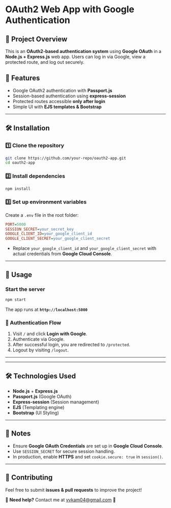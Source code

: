 # OAuth2 Web App with Google Authentication

## 🚀 Project Overview
This is an **OAuth2-based authentication system** using **Google OAuth** in a **Node.js + Express.js** web app. Users can log in via Google, view a protected route, and log out securely.

## 📌 Features
- Google OAuth2 authentication with **Passport.js**
- Session-based authentication using **express-session**
- Protected routes accessible **only after login**
- Simple UI with **EJS templates & Bootstrap**

---

## 🛠️ Installation
### 1️⃣ Clone the repository
```bash
git clone https://github.com/your-repo/oauth2-app.git
cd oauth2-app
```

### 2️⃣ Install dependencies
```bash
npm install
```

### 3️⃣ Set up environment variables
Create a `.env` file in the root folder:
```ini
PORT=5000
SESSION_SECRET=your_secret_key
GOOGLE_CLIENT_ID=your_google_client_id
GOOGLE_CLIENT_SECRET=your_google_client_secret
```

- Replace `your_google_client_id` and `your_google_client_secret` with actual credentials from **Google Cloud Console**.

---

## 🚦 Usage
### Start the server
```bash
npm start
```
The app runs at **`http://localhost:5000`**

### 🔐 Authentication Flow
1. Visit `/` and click **Login with Google**.
2. Authenticate via Google.
3. After successful login, you are redirected to `/protected`.
4. Logout by visiting `/logout`.

---



---

## 🛠️ Technologies Used
- **Node.js** + **Express.js**
- **Passport.js** (Google OAuth)
- **Express-session** (Session management)
- **EJS** (Templating engine)
- **Bootstrap** (UI Styling)

---

## 📝 Notes
- Ensure **Google OAuth Credentials** are set up in **Google Cloud Console**.
- Use `SESSION_SECRET` for secure session handling.
- In production, enable **HTTPS** and set `cookie.secure: true` in `session()`.

---



## 🎯 Contributing
Feel free to submit **issues & pull requests** to improve the project!

📩 **Need help?** Contact me at [vvkam04@gmail.com](vvkam04@gmail.com) 🚀
